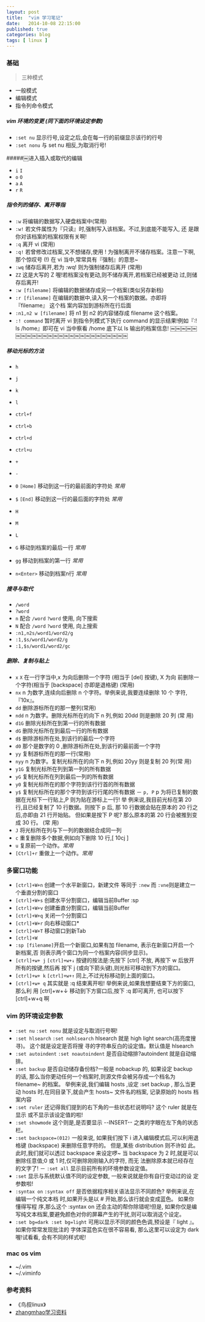 ```yaml
---
layout: post
title:  "vim 学习笔记"
date:   2014-10-08 22:15:00
published: true
categories: blog
tags: [ linux ]
---
```


### 基础
> 三种模式

- 一般模式
- 编辑模式
- 指令列命令模式

##### vim 环境的变更 (同下面的环境设定参数)
- `:set nu` 显示行号,设定之后,会在每一行的前缀显示该行的行号
- `:set nonu` 与 set nu 相反,为取消行号!

#####￼进入插入或取代的编辑
- `i` `I`
- `o` `O`
- `a` `A`
- `r` `R`

##### 指令列的储存、离开等指
- `:w` 将编辑的数据写入硬盘档案中(常用)
- `:w!` 若文件属性为『只读』时,强制写入该档案。不过,到底能不能写入, 还 是跟你对该档案的档案权限有关啊!
- `:q` 离开 vi (常用)
- `:q!` 若曾修改过档案,又不想储存,使用 ! 为强制离开不储存档案。注意一下啊,那个惊叹号 (!) 在 vi 当中,常常具有『强制』的意思~
- `:wq` 储存后离开,若为 :wq! 则为强制储存后离开 (常用)
- `ZZ` 这是大写的 Z 喔!若档案没有更动,则不储存离开,若档案已经被更动 过,则储存后离开!
- `:w [filename]` 将编辑的数据储存成另一个档案(类似另存新档)
- `:r [filename]` 在编辑的数据中,读入另一个档案的数据。亦即将 『filename』 这个档 案内容加到游标所在行后面
- `:n1,n2 w [filename]` 将 n1 到 n2 的内容储存成 filename 这个档案。
- `:! command` 暂时离开 vi 到指令列模式下执行 command 的显示结果!例如『:! ls /home』即可在 vi 当中察看 /home 底下以 ls 输出的档案信息!
￼￼￼￼￼￼￼￼￼￼￼￼￼￼￼￼￼￼￼￼￼￼￼￼￼￼

##### 移动光标的方法
- `h`
- `j`
- `k`
- `l`

- `ctrl+f`
- `ctrl+b`
- `ctrl+d`
- `ctrl+u`

- `+`
- `-`

- `0` `[Home]` 移动到这一行的最前面的字符处 *常用*
- `$` `[End]` 移动到这一行的最后面的字符处 *常用*

- `H`
- `M`
- `L`
- `G` 移动到档案的最后一行 *常用*
- `gg` 移动到档案的第一行 *常用*
- `n<Enter>` 移动到档案n行 *常用*

##### 搜寻与取代
- `/word`
- `?word`
- `n` 配合 `/word` `?word` 使用, 向下搜索
- `N` 配合 `/word` `?word` 使用, 向上搜索
- `:n1,n2s/word1/word2/g` 
- `:1,$s/word1/word2/g`
- `:1,$s/word1/word2/gc`


##### 删除、复制与贴上
- `x` `X` 在一行字当中,x 为向后删除一个字符 (相当于 [del] 按键), X 为向 前删除一个字符(相当于 [backspace] 亦即是退格键) (常用)
- `nx` n 为数字,连续向后删除 n 个字符。举例来说,我要连续删除 10 个 字符, 『10x』。
- `dd` 删除游标所在的那一整列(常用)
- `ndd` n 为数字。删除光标所在的向下 n 列,例如 20dd 则是删除 20 列 (常 用)
- `d1G` 删除光标所在到第一行的所有数据
- `dG` 删除光标所在到最后一行的所有数据
- `d$` 删除游标所在处,到该行的最后一个字符
- `d0` 那个是数字的 0 ,删除游标所在处,到该行的最前面一个字符
- `yy` 复制游标所在的那一行(常用)
- `nyy` n 为数字。复制光标所在的向下 n 列,例如 20yy 则是复制 20 列(常 用)
- `y1G` 复制光标所在列到第一列的所有数据
- `yG` 复制光标所在列到最后一列的所有数据
- `y0` 复制光标所在的那个字符到该行行首的所有数据
- `y$` 复制光标所在的那个字符到该行行尾的所有数据
－ `p, P` p 为将已复制的数据在光标下一行贴上,P 则为贴在游标上一行! 举 例来说,我目前光标在第 20 行,且已经复制了 10 行数据。则按下 p 后, 那 10 行数据会贴在原本的 20 行之后,亦即由 21 行开始贴。 但如果是按下 P 呢? 那么原本的第 20 行会被推到变成 30 行。 (常 用)
- `J` 将光标所在列与下一列的数据结合成同一列
- `c` 重复删除多个数据,例如向下删除 10 行,[ 10cj ]
- `u` 复原前一个动作。*常用* 
- `[Ctrl]+r` 重做上一个动作。*常用*



### 多窗口功能
- `[ctrl]+W+n` 创建一个水平新窗口，新建文件 等同于 `:new` 而 `:vne`则是建立一个垂直分割的窗口
- `[ctrl]+W+s` 创建水平分割窗口，编辑当前Buffer :sp
- `[ctrl]+W+v` 创建垂直分割窗口，编辑当前Buffer
- `[ctrl]+W+q` 关闭一个分割窗口
- `[ctrl]+W+r` 向右移动窗口*
- `[ctrl]+W+T` 移动窗口到新Tab
- `[ctrl]+W` 
- `:sp [filename]`开启一个新窗口,如果有加 filename, 表示在新窗口开启一个新档案,否 则表示两个窗口为同一个档案内容(同步显示)。
- `[ctrl]+w+ j` `[ctrl]+w+↓` 按键的按法是:先按下 [ctrl] 不放, 再按下 w 后放开所有的按键,然后再 按下 j (或向下箭头键),则光标可移动到下方的窗口。
- `[ctrl]+w+ k` `[ctrl]+w+↑` 同上,不过光标移动到上面的窗口。
- `[ctrl]+w+ q` 其实就是 :q 结束离开啦! 举例来说,如果我想要结束下方的窗口,那么利 用 [ctrl]+w+↓ 移动到下方窗口后,按下 :q 即可离开, 也可以按下 [ctrl]+w+q 啊


### vim 的环境设定参数
- `:set nu` `:set nonu` 就是设定与取消行号啊!
- `:set hlsearch` `:set nohlsearch` hlsearch 就是 high light search(高亮度搜寻)。 这个就是设定是否将搜 寻的字符串反白的设定值。默认值是 hlsearch
- `:set autoindent` `:set noautoindent` 是否自动缩排?autoindent 就是自动缩排。
- `:set backup` 是否自动储存备份档?一般是 nobackup 的, 如果设定 backup 的话, 那么当你更动任何一个档案时,则源文件会被另存成一个档名为 filename~ 的档案。 举例来说,我们编辑 hosts ,设定 :set backup , 那么当更动 hosts 时,在同目录下,就会产生 hosts~ 文件名的档案, 记录原始的 hosts 档案内容
- `:set ruler` 还记得我们提到的右下角的一些状态栏说明吗? 这个 ruler 就是在显示 或不显示该设定值的啦!
- `:set showmode` 这个则是,是否要显示 --INSERT-- 之类的字眼在左下角的状态栏。
- `:set backspace=(012)` 一般来说, 如果我们按下 i 进入编辑模式后,可以利用退格键 (backspace) 来删除任意字符的。 但是,某些 distribution 则不许如 此。此时,我们就可以透过 backspace 来设定啰~ 当 backspace 为 2 时,就是可以删除任意值;0 或 1 时,仅可删除刚刚输入的字符, 而无 法删除原本就已经存在的文字了!
－ `:set all` 显示目前所有的环境参数设定值。
- `:set` 显示与系统默认值不同的设定参数, 一般来说就是你有自行变动过的设 定参数啦!
- `:syntax on` `:syntax off` 是否依据程序相关语法显示不同颜色? 举例来说,在编辑一个纯文本档 时,如果开头是以 # 开始,那么该行就会变成蓝色。 如果你懂得写程 序,那么这个 :syntax on 还会主动的帮你除错呢!但是, 如果你仅是编 写纯文本档案,要避免颜色对你的屏幕产生的干扰,则可以取消这个设定。
- `:set bg=dark :set bg=light` 可用以显示不同的颜色色调,预设是『 light 』。如果你常常发现批注的 字体深蓝色实在很不容易看, 那么这里可以设定为 dark 喔!试看看, 会有不同的样式呢!

### mac os vim 

- ~/.vim 
- ~/.viminfo


### 参考资料

- 《鸟叔linux》
- [zhangmhao学习资料](https://github.com/zhangmhao/Vimer)


